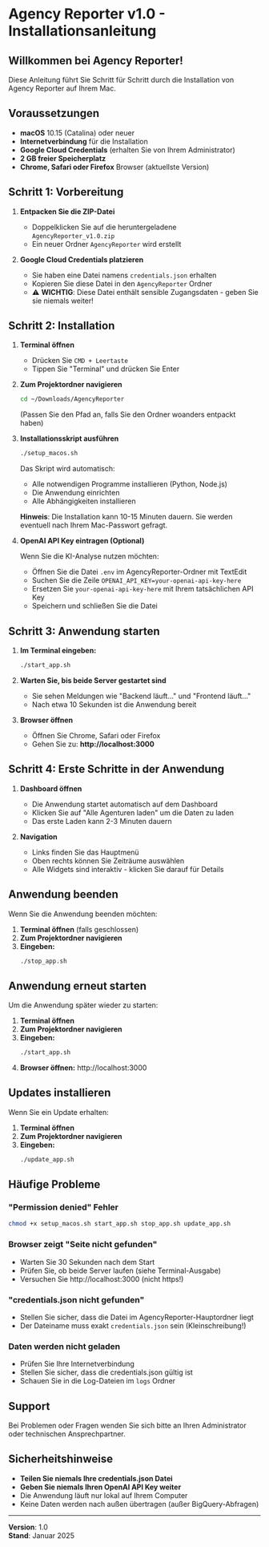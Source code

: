 # Agency Reporter v1.0 - Installationsanleitung

## Willkommen bei Agency Reporter!

Diese Anleitung führt Sie Schritt für Schritt durch die Installation von Agency Reporter auf Ihrem Mac.

## Voraussetzungen

- **macOS** 10.15 (Catalina) oder neuer
- **Internetverbindung** für die Installation
- **Google Cloud Credentials** (erhalten Sie von Ihrem Administrator)
- **2 GB freier Speicherplatz**
- **Chrome, Safari oder Firefox** Browser (aktuellste Version)

## Schritt 1: Vorbereitung

1. **Entpacken Sie die ZIP-Datei**
   - Doppelklicken Sie auf die heruntergeladene `AgencyReporter_v1.0.zip`
   - Ein neuer Ordner `AgencyReporter` wird erstellt

2. **Google Cloud Credentials platzieren**
   - Sie haben eine Datei namens `credentials.json` erhalten
   - Kopieren Sie diese Datei in den `AgencyReporter` Ordner
   - ⚠️ **WICHTIG**: Diese Datei enthält sensible Zugangsdaten - geben Sie sie niemals weiter!

## Schritt 2: Installation

1. **Terminal öffnen**
   - Drücken Sie `CMD + Leertaste`
   - Tippen Sie "Terminal" und drücken Sie Enter

2. **Zum Projektordner navigieren**
   ```bash
   cd ~/Downloads/AgencyReporter
   ```
   (Passen Sie den Pfad an, falls Sie den Ordner woanders entpackt haben)

3. **Installationsskript ausführen**
   ```bash
   ./setup_macos.sh
   ```
   
   Das Skript wird automatisch:
   - Alle notwendigen Programme installieren (Python, Node.js)
   - Die Anwendung einrichten
   - Alle Abhängigkeiten installieren
   
   **Hinweis**: Die Installation kann 10-15 Minuten dauern. Sie werden eventuell nach Ihrem Mac-Passwort gefragt.

4. **OpenAI API Key eintragen (Optional)**
   
   Wenn Sie die KI-Analyse nutzen möchten:
   - Öffnen Sie die Datei `.env` im AgencyReporter-Ordner mit TextEdit
   - Suchen Sie die Zeile `OPENAI_API_KEY=your-openai-api-key-here`
   - Ersetzen Sie `your-openai-api-key-here` mit Ihrem tatsächlichen API Key
   - Speichern und schließen Sie die Datei

## Schritt 3: Anwendung starten

1. **Im Terminal eingeben:**
   ```bash
   ./start_app.sh
   ```

2. **Warten Sie, bis beide Server gestartet sind**
   - Sie sehen Meldungen wie "Backend läuft..." und "Frontend läuft..."
   - Nach etwa 10 Sekunden ist die Anwendung bereit

3. **Browser öffnen**
   - Öffnen Sie Chrome, Safari oder Firefox
   - Gehen Sie zu: **http://localhost:3000**

## Schritt 4: Erste Schritte in der Anwendung

1. **Dashboard öffnen**
   - Die Anwendung startet automatisch auf dem Dashboard
   - Klicken Sie auf "Alle Agenturen laden" um die Daten zu laden
   - Das erste Laden kann 2-3 Minuten dauern

2. **Navigation**
   - Links finden Sie das Hauptmenü
   - Oben rechts können Sie Zeiträume auswählen
   - Alle Widgets sind interaktiv - klicken Sie darauf für Details

## Anwendung beenden

Wenn Sie die Anwendung beenden möchten:

1. **Terminal öffnen** (falls geschlossen)
2. **Zum Projektordner navigieren**
3. **Eingeben:**
   ```bash
   ./stop_app.sh
   ```

## Anwendung erneut starten

Um die Anwendung später wieder zu starten:

1. **Terminal öffnen**
2. **Zum Projektordner navigieren**
3. **Eingeben:**
   ```bash
   ./start_app.sh
   ```
4. **Browser öffnen:** http://localhost:3000

## Updates installieren

Wenn Sie ein Update erhalten:

1. **Terminal öffnen**
2. **Zum Projektordner navigieren**
3. **Eingeben:**
   ```bash
   ./update_app.sh
   ```

## Häufige Probleme

### "Permission denied" Fehler
```bash
chmod +x setup_macos.sh start_app.sh stop_app.sh update_app.sh
```

### Browser zeigt "Seite nicht gefunden"
- Warten Sie 30 Sekunden nach dem Start
- Prüfen Sie, ob beide Server laufen (siehe Terminal-Ausgabe)
- Versuchen Sie http://localhost:3000 (nicht https!)

### "credentials.json nicht gefunden"
- Stellen Sie sicher, dass die Datei im AgencyReporter-Hauptordner liegt
- Der Dateiname muss exakt `credentials.json` sein (Kleinschreibung!)

### Daten werden nicht geladen
- Prüfen Sie Ihre Internetverbindung
- Stellen Sie sicher, dass die credentials.json gültig ist
- Schauen Sie in die Log-Dateien im `logs` Ordner

## Support

Bei Problemen oder Fragen wenden Sie sich bitte an Ihren Administrator oder technischen Ansprechpartner.

## Sicherheitshinweise

- **Teilen Sie niemals Ihre credentials.json Datei**
- **Geben Sie niemals Ihren OpenAI API Key weiter**
- Die Anwendung läuft nur lokal auf Ihrem Computer
- Keine Daten werden nach außen übertragen (außer BigQuery-Abfragen)

---

**Version**: 1.0  
**Stand**: Januar 2025

